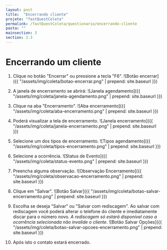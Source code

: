 ```yaml
---
layout: post
title:  "Encerrando cliente"
projeto: "fastQuestColeta"
permalink: /fastQuestColeta/questionario/encerrando-cliente
pasta: ""
mainsection: 3
section: 3.3
---
```


# Encerrando um cliente

1. Clique no botão "Encerrar" ou pressione a tecla "F6".
![Botão encerrar]({{ "/assets/img/coleta/botao-encerrar.png" | prepend: site.baseurl }})

2. A janela de encerramento se abrirá:
![Janela agendamento]({{ "/assets/img/coleta/janela-agendamento.png" | prepend: site.baseurl }})

3. Clique na aba "Encerramento".
![Aba encerramento]({{ "/assets/img/coleta/aba-encerramento.png" | prepend: site.baseurl }})

4. Poderá visualizar a tela de encerramento.
![Janela encerramento]({{ "/assets/img/coleta/janela-encerramento.png" | prepend: site.baseurl }})

5. Selecione um dos tipos de encerramento.
![Tipos agendamento]({{ "/assets/img/coleta/tipos-encerramento.png" | prepend: site.baseurl }})
<!-- - Evento: Caso algo inesperado tenha acontecido e será feita uma tentativa de recontato nesse mesmo número. -->
<!-- - Encerramento:   -->

6. Selecione a ocorrência.
![Status de Evento]({{ "/assets/img/coleta/status-evento.png" | prepend: site.baseurl }})
<!-- ![Status de Encerramento]({{ "/assets/img/coleta/status-encerramento.png" | prepend: site.baseurl }}) -->

7. Preencha alguma observação.
![Observação Encerramento]({{ "/assets/img/coleta/observacao-encerramento.png" | prepend: site.baseurl }})

8. Clique em "Salvar".
![Botão Salvar]({{ "/assets/img/coleta/botao-salvar-encerramento.png" | prepend: site.baseurl }})

9. Escolha se deseja "Salvar" ou "Salvar com rediscagem". Ao salvar com rediscagem você poderá alterar o telefone do cliente e imediatamente discar para o número novo. *A rediscagem só estará disponível caso a ocorrência selecionada não invalide o cliente*.
![Botão Salvar Opções]({{ "/assets/img/coleta/botao-salvar-opcoes-encerramento.png" | prepend: site.baseurl }})

10. Após isto o contato estará encerrado.
